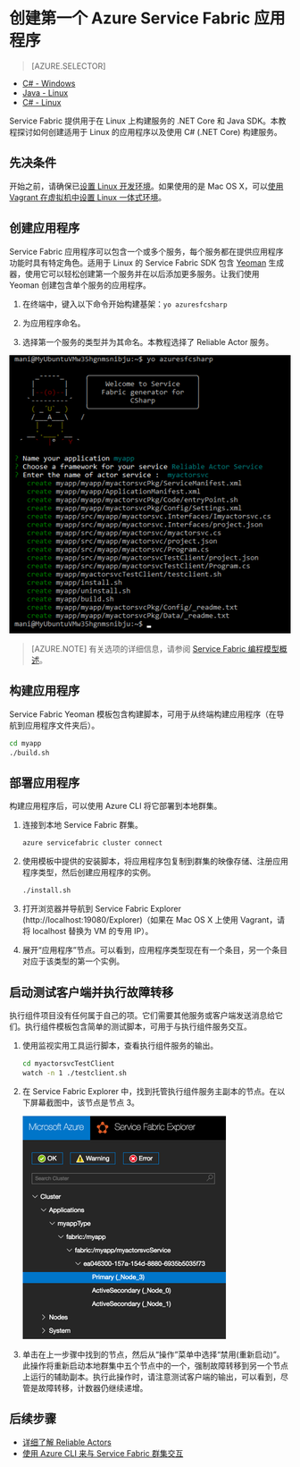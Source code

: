 <properties
   pageTitle="使用 C# 在 Linux 上创建第一个 Service Fabric 应用程序 | Azure"
   description="使用 C# 创建并部署 Service Fabric 应用程序"
   services="service-fabric"
   documentationCenter="csharp"
   authors="mani-ramaswamy"
   manager="timlt"
   editor=""/>  


<tags
   ms.service="service-fabric"
   ms.devlang="csharp"
   ms.topic="hero-article"
   ms.tgt_pltfrm="NA"
   ms.workload="NA"
   ms.date="10/04/2016"
   wacn.date="11/28/2016"
   ms.author="subramar"/>  



# 创建第一个 Azure Service Fabric 应用程序

> [AZURE.SELECTOR]
- [C# - Windows](/documentation/articles/service-fabric-create-your-first-application-in-visual-studio/)
- [Java - Linux](/documentation/articles/service-fabric-create-your-first-linux-application-with-java/)
- [C# - Linux](/documentation/articles/service-fabric-create-your-first-linux-application-with-csharp/)

Service Fabric 提供用于在 Linux 上构建服务的 .NET Core 和 Java SDK。本教程探讨如何创建适用于 Linux 的应用程序以及使用 C# (.NET Core) 构建服务。

## 先决条件

开始之前，请确保已[设置 Linux 开发环境](/documentation/articles/service-fabric-get-started-linux/)。如果使用的是 Mac OS X，可以[使用 Vagrant 在虚拟机中设置 Linux 一体式环境](/documentation/articles/service-fabric-get-started-mac/)。

## 创建应用程序

Service Fabric 应用程序可以包含一个或多个服务，每个服务都在提供应用程序功能时具有特定角色。适用于 Linux 的 Service Fabric SDK 包含 [Yeoman](http://yeoman.io/) 生成器，使用它可以轻松创建第一个服务并在以后添加更多服务。让我们使用 Yeoman 创建包含单个服务的应用程序。

1. 在终端中，键入以下命令开始构建基架：`yo azuresfcsharp`

2. 为应用程序命名。

3. 选择第一个服务的类型并为其命名。本教程选择了 Reliable Actor 服务。

  ![适用于 C# 的 Service Fabric Yeoman 生成器][sf-yeoman]  


>[AZURE.NOTE] 有关选项的详细信息，请参阅 [Service Fabric 编程模型概述](/documentation/articles/service-fabric-choose-framework/)。

## 构建应用程序

Service Fabric Yeoman 模板包含构建脚本，可用于从终端构建应用程序（在导航到应用程序文件夹后）。

  ```bash
 cd myapp 
 ./build.sh 
  ```

## 部署应用程序

构建应用程序后，可以使用 Azure CLI 将它部署到本地群集。

1. 连接到本地 Service Fabric 群集。

    ```bash
    azure servicefabric cluster connect
    ```

2. 使用模板中提供的安装脚本，将应用程序包复制到群集的映像存储、注册应用程序类型，然后创建应用程序的实例。

    ```bash
    ./install.sh
    ```

3. 打开浏览器并导航到 Service Fabric Explorer (http://localhost:19080/Explorer)（如果在 Mac OS X 上使用 Vagrant，请将 localhost 替换为 VM 的专用 IP）。

4. 展开“应用程序”节点。可以看到，应用程序类型现在有一个条目，另一个条目对应于该类型的第一个实例。

## 启动测试客户端并执行故障转移

执行组件项目没有任何属于自己的项。它们需要其他服务或客户端发送消息给它们。执行组件模板包含简单的测试脚本，可用于与执行组件服务交互。

1. 使用监视实用工具运行脚本，查看执行组件服务的输出。

    ```bash
    cd myactorsvcTestClient
    watch -n 1 ./testclient.sh
    ```

2. 在 Service Fabric Explorer 中，找到托管执行组件服务主副本的节点。在以下屏幕截图中，该节点是节点 3。

    ![在 Service Fabric Explorer 中查找主副本][sfx-primary]  


3. 单击在上一步骤中找到的节点，然后从“操作”菜单中选择“禁用(重新启动)”。此操作将重新启动本地群集中五个节点中的一个，强制故障转移到另一个节点上运行的辅助副本。执行此操作时，请注意测试客户端的输出，可以看到，尽管是故障转移，计数器仍继续递增。


## 后续步骤

- [详细了解 Reliable Actors](/documentation/articles/service-fabric-reliable-actors-introduction/)
- [使用 Azure CLI 来与 Service Fabric 群集交互](/documentation/articles/service-fabric-azure-cli/)

<!-- Images -->

[sf-yeoman]: ./media/service-fabric-create-your-first-linux-application-with-csharp/yeoman-csharp.png
[sfx-primary]: ./media/service-fabric-create-your-first-linux-application-with-csharp/sfx-primary.png

<!---HONumber=Mooncake_1121_2016-->